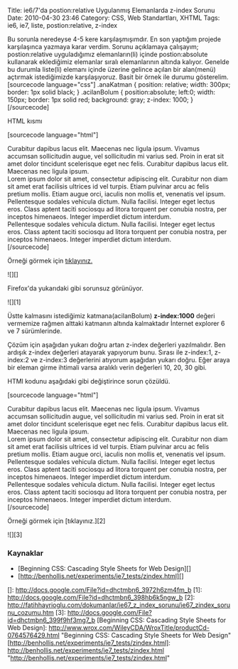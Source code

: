 Title: ie6/7&#039;da postion:relative Uygulanmış Elemanlarda z-index Sorunu
Date: 2010-04-30 23:46
Category: CSS, Web Standartları, XHTML
Tags: ie6, ie7, liste, postion:relative, z-index

Bu sorunla neredeyse 4-5 kere karşılaşmışımdır. En son yaptığım projede
karşılaşınca yazmaya karar verdim. Sorunu açıklamaya çalışayım;
postion:relative uyguladığımız elemanların(li) içinde postion:absolute
kullanarak eklediğimiz elemanlar sıralı elemanlarının altında kalıyor.
Genelde bu durumla liste(li) elemanı içinde üzerine gelince açılan bir
alan(menü) açtırmak istediğimizde karşılaşıyoruz.<!--more--> Basit bir
örnek ile durumu gösterelim. [sourcecode language="css"] .anaKatman {
position: relative; width: 300px; border: 1px solid black; }
.acilanBolum { position:absolute; left:0; width: 150px; border: 1px
solid red; background: gray; z-index: 1000; } [/sourcecode]

HTML kısmı

[sourcecode language="html"] <div class="anaKatman"> <div
class="acilanBolum"> Curabitur dapibus lacus elit. Maecenas nec ligula
ipsum. Vivamus accumsan sollicitudin augue, vel sollicitudin mi varius
sed. Proin in erat sit amet dolor tincidunt scelerisque eget nec felis.
Curabitur dapibus lacus elit. Maecenas nec ligula ipsum. </div> Lorem
ipsum dolor sit amet, consectetur adipiscing elit. Curabitur non diam
sit amet erat facilisis ultrices id vel turpis. Etiam pulvinar arcu ac
felis pretium mollis. Etiam augue orci, iaculis non mollis et, venenatis
vel ipsum. </div> <div class="anaKatman"> Pellentesque sodales
vehicula dictum. Nulla facilisi. Integer eget lectus eros. Class aptent
taciti sociosqu ad litora torquent per conubia nostra, per inceptos
himenaeos. Integer imperdiet dictum interdum. </div> <div
class="anaKatman"> Pellentesque sodales vehicula dictum. Nulla
facilisi. Integer eget lectus eros. Class aptent taciti sociosqu ad
litora torquent per conubia nostra, per inceptos himenaeos. Integer
imperdiet dictum interdum. </div> [/sourcecode]

Örneği görmek için [tıklayınız.][]

![][]

Firefox'da yukarıdaki gibi sorunsuz görünüyor.

![][1]

Üstte kalmasını istediğimiz katmana(acilanBolum) **z-index:1000** değeri
vermemize rağmen alttaki katmanın altında kalmaktadır İnternet explorer
6 ve 7 sürümlerinde. 

Çözüm için aşağıdan yukarı doğru artan z-index değerleri yazılmalıdır.
Ben ardışık z-index değerleri atayarak yapıyorum bunu. Sırası ile
z-index:1, z-index:2 ve z-index:3 değerlerini atıyorum aşağıdan yukarı
doğru. Eğer araya bir eleman girme ihtimali varsa aralıklı verin
değerleri 10, 20, 30 gibi.

HTMl kodunu aşağıdaki gibi değiştirince sorun çözüldü.

[sourcecode language="html"] <div class="anaKatman" style="z-index:3">
<div class="acilanBolum"> Curabitur dapibus lacus elit. Maecenas nec
ligula ipsum. Vivamus accumsan sollicitudin augue, vel sollicitudin mi
varius sed. Proin in erat sit amet dolor tincidunt scelerisque eget nec
felis. Curabitur dapibus lacus elit. Maecenas nec ligula ipsum. </div>
Lorem ipsum dolor sit amet, consectetur adipiscing elit. Curabitur non
diam sit amet erat facilisis ultrices id vel turpis. Etiam pulvinar arcu
ac felis pretium mollis. Etiam augue orci, iaculis non mollis et,
venenatis vel ipsum. </div> <div class="anaKatman"
style="z-index:2"> Pellentesque sodales vehicula dictum. Nulla
facilisi. Integer eget lectus eros. Class aptent taciti sociosqu ad
litora torquent per conubia nostra, per inceptos himenaeos. Integer
imperdiet dictum interdum. </div> <div class="anaKatman"
style="z-index:1"> Pellentesque sodales vehicula dictum. Nulla
facilisi. Integer eget lectus eros. Class aptent taciti sociosqu ad
litora torquent per conubia nostra, per inceptos himenaeos. Integer
imperdiet dictum interdum. </div> [/sourcecode]

Örneği görmek için [tıklayınız.][2]

![][3]

### Kaynaklar

-   [Beginning CSS: Cascading Style Sheets for Web Design][]
-   [http://benhollis.net/experiments/ie7_tests/zindex.html][]

</p>

  [tıklayınız.]: http://fatihhayrioglu.com/dokumanlar/ie67_z_index_sorunu/ie67_zindex_sorunu.htm
  []: http://docs.google.com/File?id=dhctmbn6_3972h6zm4fm_b
  [1]: http://docs.google.com/File?id=dhctmbn6_398hb6k5ngw_b
  [2]: http://fatihhayrioglu.com/dokumanlar/ie67_z_index_sorunu/ie67_zindex_sorunu_cozumu.htm
  [3]: http://docs.google.com/File?id=dhctmbn6_399f9hf3mg7_b
  [Beginning CSS: Cascading Style Sheets for Web Design]: http://www.wrox.com/WileyCDA/WroxTitle/productCd-0764576429.html
    "Beginning CSS: Cascading Style Sheets for Web Design"
  [http://benhollis.net/experiments/ie7_tests/zindex.html]: http://benhollis.net/experiments/ie7_tests/zindex.html
    "http://benhollis.net/experiments/ie7_tests/zindex.html"
